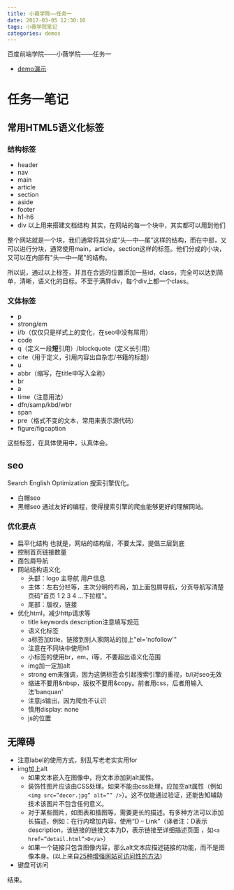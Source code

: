 ```yaml
---
title: 小薇学院——任务一
date: 2017-03-05 12:30:10
tags: 小薇学院笔记
categories: demos
---
```

百度前端学院——小薇学院——任务一
- [demo演示](../../../../demos/小薇学院/任务一/content.html)

<!-- more -->

# 任务一笔记
## 常用HTML5语义化标签
### 结构标签

- header
- nav
- main
- article
- section
- aside
- footer
- h1-h6
- div
以上用来搭建文档结构
其实，在网站的每一个块中，其实都可以用到他们

整个网站就是一个块，我们通常将其分成“头—中—尾”这样的结构，而在中部，又可以进行分块，通常使用main，article，section这样的标签。他们分成的小块，又可以在内部有"头—中—尾"的结构。

所以说，通过以上标签，并且在合适的位置添加一些id，class，完全可以达到简单，清晰，语义化的目标。不至于满屏div，每个div上都一个class。

### 文体标签
- p
- strong/em
- i/b（仅仅只是样式上的变化，在seo中没有屌用）
- code
- q（定义一段**短**引用）/blockquote（定义长引用）
- cite（用于定义，引用内容出自杂志/书籍的标题）
- u
- abbr（缩写，在title中写入全称）
- br
- a
- time（注意用法）
- dfn/samp/kbd/wbr
- span
- pre（格式不变的文本，常用来表示源代码）
- figure/figcaption

这些标签，在具体使用中，认真体会。

## seo

Search English Optimization 搜索引擎优化。
- 白帽seo
- 黑帽seo
通过友好的编程，使得搜索引擎的爬虫能够更好的理解网站。

### 优化要点
- 扁平化结构
也就是，网站的结构层，不要太深，提倡三层到底
- 控制首页链接数量
- 面包屑导航
- 网站结构语义化
  - 头部：logo 主导航 用户信息
  - 主体：左右分栏等，主次分明的布局，加上面包屑导航，分页导航写清楚页码"首页 1 2 3 4 ...下拉框"。
  - 尾部：版权，链接
- 优化html，减少http请求等
  - title keywords description注意填写规范
  - 语义化标签
  - a标签加title，链接到别人家网站的加上"el='nofollow'"
  - 注意在不同块中使用h1
  - 小标签的使用br，em，i等，不要超出语义化范围
  - img加一定加alt
  - strong em来强调，因为这俩标签会引起搜索引擎的重视，b/i对seo无效
  - 缩进不要用&nbsp，版权不要用&copy。前者用css，后者用输入法'banquan'
  - 注意js输出，因为爬虫不认识
  - 慎用display: none
  - js的位置

## 无障碍

- 注意label的使用方式，别乱写老老实实用for
- img加上alt
  - 如果文本嵌入在图像中，将文本添加到alt属性。
  - 装饰性图片应该由CSS处理。如果不能由css处理，应加空alt属性（例如`<img src=”decor.jpg” alt=”” />`）。这不仅能通过验证，还能告知辅助技术该图片不包含任何意义。
  - 对于某些图片，如图表和插图等，需要更长的描述。有多种方法可以添加长描述，例如：在行内增加内容，使用“D – Link”（译者注：D表示description，该链接的链接文本为D，表示链接至详细描述页面 ，如`<a href=”detail.html”>D</a>`）
  - 如果一个链接只包含图像内容，那么alt文本应描述链接的功能，而不是图像本身。(以上来自[25种增强网站可访问性的方法](http://www.topcss.org/%E5%A2%9E%E5%BC%BA%E7%BD%91%E7%AB%99%E5%8F%AF%E8%AE%BF%E9%97%AE%E6%80%A7%E7%9A%8425%E7%A7%8D%E6%96%B9%E6%B3%95/))
- 键盘可访问


结束。
